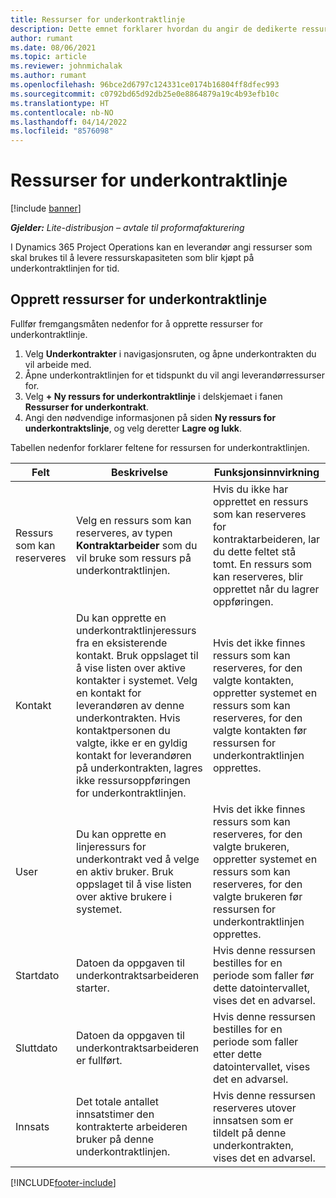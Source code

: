 ```yaml
---
title: Ressurser for underkontraktlinje
description: Dette emnet forklarer hvordan du angir de dedikerte ressursene som leveres av leverandøren, for en bestemt underkontraktlinje for tid.
author: rumant
ms.date: 08/06/2021
ms.topic: article
ms.reviewer: johnmichalak
ms.author: rumant
ms.openlocfilehash: 96bce2d6797c124331ce0174b16804ff8dfec993
ms.sourcegitcommit: c0792bd65d92db25e0e8864879a19c4b93efb10c
ms.translationtype: HT
ms.contentlocale: nb-NO
ms.lasthandoff: 04/14/2022
ms.locfileid: "8576098"
---
```

# <a name="subcontract-line-resources"></a>Ressurser for underkontraktlinje

[!include [banner](../../includes/dataverse-preview.md)]

_**Gjelder:** Lite-distribusjon – avtale til proformafakturering_

I Dynamics 365 Project Operations kan en leverandør angi ressurser som skal brukes til å levere ressurskapasiteten som blir kjøpt på underkontraktlinjen for tid.

## <a name="create-subcontract-line-resources"></a>Opprett ressurser for underkontraktlinje

Fullfør fremgangsmåten nedenfor for å opprette ressurser for underkontraktlinje.

1. Velg **Underkontrakter** i navigasjonsruten, og åpne underkontrakten du vil arbeide med.
2. Åpne underkontraktlinjen for et tidspunkt du vil angi leverandørressurser for.
3. Velg **+ Ny ressurs for underkontraktlinje** i delskjemaet i fanen **Ressurser for underkontrakt**.
4. Angi den nødvendige informasjonen på siden **Ny ressurs for underkontraktslinje**, og velg deretter **Lagre og lukk**.

Tabellen nedenfor forklarer feltene for ressursen for underkontraktlinjen.

| Felt | Beskrivelse | Funksjonsinnvirkning |
| ----- | ----------- | ----------------- |
| Ressurs som kan reserveres | Velg en ressurs som kan reserveres, av typen **Kontraktarbeider** som du vil bruke som ressurs på underkontraktlinjen.| Hvis du ikke har opprettet en ressurs som kan reserveres for kontraktarbeideren, lar du dette feltet stå tomt. En ressurs som kan reserveres, blir opprettet når du lagrer oppføringen.  |
| Kontakt | Du kan opprette en underkontraktlinjeressurs fra en eksisterende kontakt. Bruk oppslaget til å vise listen over aktive kontakter i systemet. Velg en kontakt for leverandøren av denne underkontrakten. Hvis kontaktpersonen du valgte, ikke er en gyldig kontakt for leverandøren på underkontrakten, lagres ikke ressursoppføringen for underkontraktlinjen.| Hvis det ikke finnes ressurs som kan reserveres, for den valgte kontakten, oppretter systemet en ressurs som kan reserveres, for den valgte kontakten før ressursen for underkontraktlinjen opprettes. |
| User | Du kan opprette en linjeressurs for underkontrakt ved å velge en aktiv bruker. Bruk oppslaget til å vise listen over aktive brukere i systemet.| Hvis det ikke finnes ressurs som kan reserveres, for den valgte brukeren, oppretter systemet en ressurs som kan reserveres, for den valgte brukeren før ressursen for underkontraktlinjen opprettes. |
| Startdato | Datoen da oppgaven til underkontraktsarbeideren starter.| Hvis denne ressursen bestilles for en periode som faller før dette datointervallet, vises det en advarsel. |
| Sluttdato | Datoen da oppgaven til underkontraktsarbeideren er fullført.| Hvis denne ressursen bestilles for en periode som faller etter dette datointervallet, vises det en advarsel. |
| Innsats | Det totale antallet innsatstimer den kontrakterte arbeideren bruker på denne underkontraktlinjen.| Hvis denne ressursen reserveres utover innsatsen som er tildelt på denne underkontrakten, vises det en advarsel. |


[!INCLUDE[footer-include](../../includes/footer-banner.md)]
